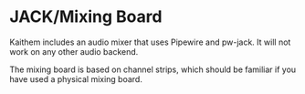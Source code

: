 # JACK/Mixing Board


Kaithem includes an audio mixer that uses Pipewire and pw-jack.  It will not
work on any other audio backend.

The mixing board is based on channel strips, which should be familiar if you have used a physical mixing board.